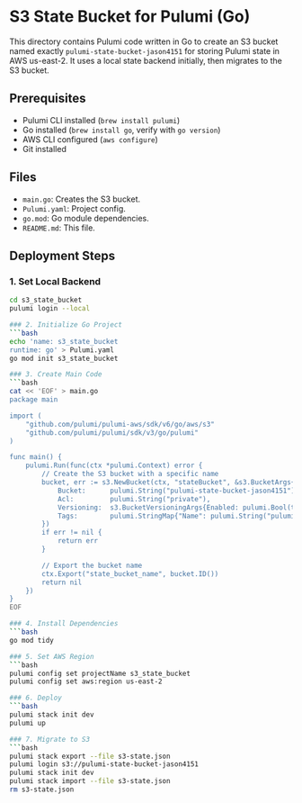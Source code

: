 # S3 State Bucket for Pulumi (Go)

This directory contains Pulumi code written in Go to create an S3 bucket named exactly `pulumi-state-bucket-jason4151` for storing Pulumi state in AWS us-east-2. It uses a local state backend initially, then migrates to the S3 bucket.

## Prerequisites
- Pulumi CLI installed (`brew install pulumi`)
- Go installed (`brew install go`, verify with `go version`)
- AWS CLI configured (`aws configure`)
- Git installed

## Files
- `main.go`: Creates the S3 bucket.
- `Pulumi.yaml`: Project config.
- `go.mod`: Go module dependencies.
- `README.md`: This file.

## Deployment Steps
### 1. Set Local Backend
```bash
cd s3_state_bucket
pulumi login --local

### 2. Initialize Go Project
```bash
echo 'name: s3_state_bucket
runtime: go' > Pulumi.yaml
go mod init s3_state_bucket

### 3. Create Main Code
```bash
cat << 'EOF' > main.go
package main

import (
    "github.com/pulumi/pulumi-aws/sdk/v6/go/aws/s3"
    "github.com/pulumi/pulumi/sdk/v3/go/pulumi"
)

func main() {
    pulumi.Run(func(ctx *pulumi.Context) error {
        // Create the S3 bucket with a specific name
        bucket, err := s3.NewBucket(ctx, "stateBucket", &s3.BucketArgs{
            Bucket:      pulumi.String("pulumi-state-bucket-jason4151"),
            Acl:         pulumi.String("private"),
            Versioning:  s3.BucketVersioningArgs{Enabled: pulumi.Bool(true)},
            Tags:        pulumi.StringMap{"Name": pulumi.String("pulumi-state-bucket-jason4151")},
        })
        if err != nil {
            return err
        }

        // Export the bucket name
        ctx.Export("state_bucket_name", bucket.ID())
        return nil
    })
}
EOF

### 4. Install Dependencies
```bash
go mod tidy

### 5. Set AWS Region
```bash
pulumi config set projectName s3_state_bucket
pulumi config set aws:region us-east-2

### 6. Deploy
```bash
pulumi stack init dev
pulumi up

### 7. Migrate to S3
```bash
pulumi stack export --file s3-state.json
pulumi login s3://pulumi-state-bucket-jason4151
pulumi stack init dev
pulumi stack import --file s3-state.json
rm s3-state.json


